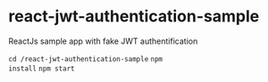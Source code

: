 # react-jwt-authentication-sample
ReactJs sample app with fake JWT authentification

<code>cd /react-jwt-authentication-sample</code>
<code>npm install</code>
<code>npm start</code>
